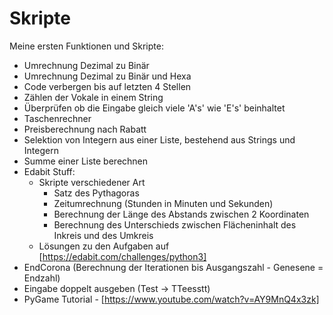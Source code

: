 # Skripte
Meine ersten Funktionen und Skripte:
- Umrechnung Dezimal zu Binär
- Umrechnung Dezimal zu Binär und Hexa
- Code verbergen bis auf letzten 4 Stellen
- Zählen der Vokale in einem String
- Überprüfen ob die Eingabe gleich viele 'A's' wie 'E's' beinhaltet
- Taschenrechner
- Preisberechnung nach Rabatt
- Selektion von Integern aus einer Liste, bestehend aus Strings und Integern
- Summe einer Liste berechnen
- Edabit Stuff:
    - Skripte verschiedener Art
        - Satz des Pythagoras
        - Zeitumrechnung (Stunden in Minuten und Sekunden)
        - Berechnung der Länge des Abstands zwischen 2 Koordinaten
        - Berechnung des Unterschieds zwischen Flächeninhalt des Inkreis und des Umkreis
    - Lösungen zu den Aufgaben  auf [https://edabit.com/challenges/python3]
- EndCorona (Berechnung der Iterationen bis Ausgangszahl - Genesene = Endzahl)
- Eingabe doppelt ausgeben (Test -> TTeesstt)
- PyGame Tutorial  -  [https://www.youtube.com/watch?v=AY9MnQ4x3zk]
